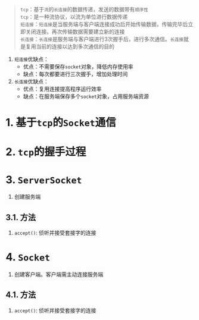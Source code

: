 > `tcp`：基于`流`的`长连接`的数据传递，发送的数据带有`顺序性`  
> `tcp`：是一种流协议，以流为单位进行数据传递  
> `短连接`：`短连接`是当服务端与客户端连接成功后开始传输数据，传输完毕后立即关闭连接。再次传输数据需要建立新的连接   
> `长连接`：`长连接`是服务端与客户端进行3次握手后，进行多次通信。`长连接`就是复用当前的连接以达到多次通信的目的  
1. `短连接`优缺点：
   * 优点：不需要保存`socket`对象，降低内存使用率
   * 缺点：每次都要进行三次握手，增加处理时间
2. `长连接`优缺点：
   * 优点：复用连接提高程序运行效率
   * 缺点：在服务端保存多个`socket`对象，占用服务端资源
# 1. 基于`tcp`的`Socket`通信
# 2. `tcp`的握手过程
# 3. `ServerSocket`
1. 创建服务端
## 3.1. 方法
1. `accept()`: 侦听并接受套接字的连接
# 4. `Socket`
1. 创建客户端。客户端需主动连接服务端
## 4.1. 方法
1. `accept()`: 侦听并接受套接字的连接
